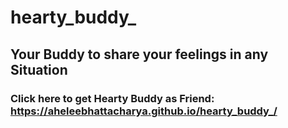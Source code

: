 # hearty_buddy_

## Your Buddy to share your feelings in any Situation

### Click here to get Hearty Buddy as Friend: https://aheleebhattacharya.github.io/hearty_buddy_/
